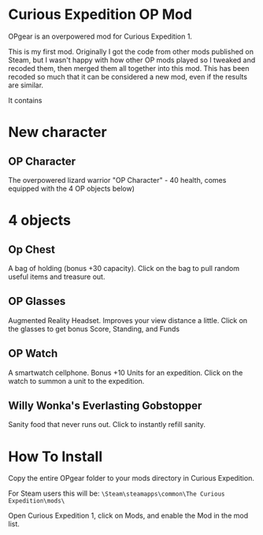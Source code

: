 # Curious Expedition OP Mod
OPgear is an overpowered mod for Curious Expedition 1.

This is my first mod. Originally I got the code from other mods published on Steam, but I wasn't happy with how other OP mods played so I tweaked and recoded them, then merged them all together into this mod. This has been recoded so much that it can be considered a new mod, even if the results are similar.

It contains

New character
=====

OP Character
-----
The overpowered lizard warrior "OP Character" - 40 health, comes equipped with the 4 OP objects below)


4 objects
=====

Op Chest
-----
A bag of holding (bonus +30 capacity). Click on the bag to pull random useful items and treasure out.

OP Glasses
-----
Augmented Reality Headset. Improves your view distance a little. Click on the glasses to get bonus Score, Standing, and Funds

OP Watch
-----
A smartwatch cellphone. Bonus +10 Units for an expedition. Click on the watch to summon a unit to the expedition.

Willy Wonka's Everlasting Gobstopper
-----
Sanity food that never runs out. Click to instantly refill sanity.

# How To Install

Copy the entire OPgear folder to your mods directory in Curious Expedition.

For Steam users this will be: `\Steam\steamapps\common\The Curious Expedition\mods\`

Open Curious Expedition 1, click on Mods, and enable the Mod in the mod list.